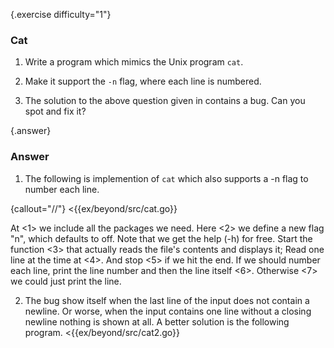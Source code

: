 {.exercise difficulty="1"}
### Cat

1. Write a program which mimics the Unix program `cat`.

2. Make it support the `-n` flag, where each line is numbered.

3. The solution to the above question given in contains a bug. Can you spot and fix it?


{.answer}
### Answer
1. The following is implemention of `cat` which also supports a \-n flag to number each line.

 {callout="//"}
 <{{ex/beyond/src/cat.go}}

 At <1> we include all the packages we need.
 Here <2> we define a new flag "n", which defaults to off. Note that we get the help (-h) for free.
 Start the function <3> that actually reads the file's contents and displays it;
 Read one line at the time at <4>. And stop <5> if we hit the end.
 If we should number each line, print the line number and then the line itself <6>.
 Otherwise <7> we could just print the line.
 
2. The bug show itself when the last line of the input does not
  contain a newline. Or worse, when the input contains one line without a
  closing newline nothing is shown at all. A better solution is the following 
  program.
  <{{ex/beyond/src/cat2.go}}
